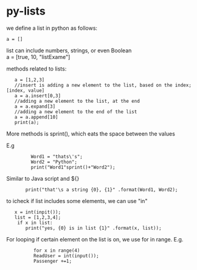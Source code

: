 # py-lists



we define a list in python as follows:

    a = []
list can include numbers, strings, or even Boolean     
    a = [true, 10, "listExame"]


methods related to lists:

       a = [1,2,3] 
       //insert is adding a new element to the list, based on the index; [index, value]
       a = a.insert[0,3]
       //adding a new element to the list, at the end 
       a = a.expand[3]
       //adding a new element to the end of the list 
       a = a.append[10]
       print(a);




More methods is sprint(), which eats the space between the values 
  


E.g

             Word1 = "thats\'s";
             Word2 = "Python";
             print("Word1"sprint()+"Word2");



Similar to Java script and ${}

           print("that'\s a string {0}, {1}" .format(Word1, Word2);
           
           
           
           
to icheck if list includes some elements, we can use "in"


       x = int(inpit());
       list = [1,2,3,4];
        if x in list:
           print("yes, {0} is in list {1}" .format(x, list));



For looping if certain element on the list is on, we use for in range. E.g.

             
              for x in range(4)
              ReadUser = int(input());
              Passenger +=1;
 





